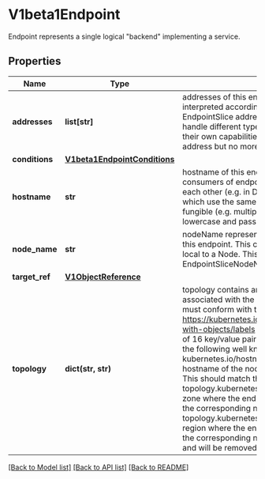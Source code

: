 # V1beta1Endpoint

Endpoint represents a single logical \"backend\" implementing a service.
## Properties
Name | Type | Description | Notes
------------ | ------------- | ------------- | -------------
**addresses** | **list[str]** | addresses of this endpoint. The contents of this field are interpreted according to the corresponding EndpointSlice addressType field. Consumers must handle different types of addresses in the context of their own capabilities. This must contain at least one address but no more than 100. | 
**conditions** | [**V1beta1EndpointConditions**](V1beta1EndpointConditions.md) |  | [optional] 
**hostname** | **str** | hostname of this endpoint. This field may be used by consumers of endpoints to distinguish endpoints from each other (e.g. in DNS names). Multiple endpoints which use the same hostname should be considered fungible (e.g. multiple A values in DNS). Must be lowercase and pass DNS Label (RFC 1123) validation. | [optional] 
**node_name** | **str** | nodeName represents the name of the Node hosting this endpoint. This can be used to determine endpoints local to a Node. This field can be enabled with the EndpointSliceNodeName feature gate. | [optional] 
**target_ref** | [**V1ObjectReference**](V1ObjectReference.md) |  | [optional] 
**topology** | **dict(str, str)** | topology contains arbitrary topology information associated with the endpoint. These key/value pairs must conform with the label format. https://kubernetes.io/docs/concepts/overview/working-with-objects/labels Topology may include a maximum of 16 key/value pairs. This includes, but is not limited to the following well known keys: * kubernetes.io/hostname: the value indicates the hostname of the node   where the endpoint is located. This should match the corresponding   node label. * topology.kubernetes.io/zone: the value indicates the zone where the   endpoint is located. This should match the corresponding node label. * topology.kubernetes.io/region: the value indicates the region where the   endpoint is located. This should match the corresponding node label. This field is deprecated and will be removed in future api versions. | [optional] 

[[Back to Model list]](../README.md#documentation-for-models) [[Back to API list]](../README.md#documentation-for-api-endpoints) [[Back to README]](../README.md)


